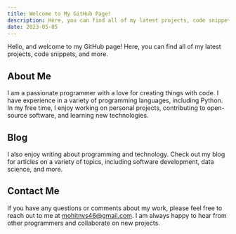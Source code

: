 ```yaml
---
title: Welcome to My GitHub Page!
description: Here, you can find all of my latest projects, code snippets, and more.
date: 2023-05-05
---
```


Hello, and welcome to my GitHub page! Here, you can find all of my latest projects, code snippets, and more. 

## About Me

I am a passionate programmer with a love for creating things with code. I have experience in a variety of programming languages, including Python. In my free time, I enjoy working on personal projects, contributing to open-source software, and learning new technologies.

## Blog

I also enjoy writing about programming and technology. Check out my blog for articles on a variety of topics, including software development, data science, and more.

## Contact Me

If you have any questions or comments about my work, please feel free to reach out to me at mohitnvs46@gmail.com. I am always happy to hear from other programmers and collaborate on new projects.

